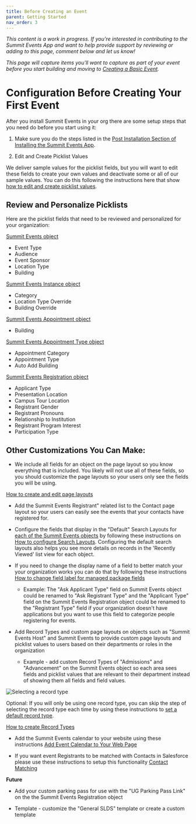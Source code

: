 ```yaml
---
title: Before Creating an Event
parent: Getting Started
nav_order: 3
---
```


*This content is a work in progress. If you're interested in contributing to the Summit Events App and want to help provide support by reviewing or adding to this page, comment below and let us know!*

*This page will capture items you'll want to capture as part of your event before you start building and moving to [Creating a Basic Event](https://sfdo-community-sprints.github.io/summit-events-app-documentation/docs/Getting-Started/create-basic-event/).*

# Configuration Before Creating Your First Event

After you install Summit Events in your org there are some setup steps that you need do before you start using it:

1. Make sure you do the steps listed in the [Post Installation Section of Installing the Summit Events App](https://sfdo-community-sprints.github.io/summit-events-app-documentation/docs/Getting-Started/Installing/).

2. Edit and Create Picklist Values

We deliver sample values for the picklist fields, but you will want to edit these fields to create your own values and deactivate some or all of our sample values.  You can do this following the instructions here that show [how to edit and create picklist values](https://trailhead.salesforce.com/en/content/learn/modules/picklist_admin/picklist_admin_manage).

## Review and Personalize Picklists
Here are the picklist fields that need to be reviewed and personalized for your organization:

<ins>Summit Events object</ins>
* Event Type
* Audience
* Event Sponsor
* Location Type
* Building 

<ins>Summit Events Instance object</ins>
* Category
* Location Type Override
* Building Override

<ins>Summit Events Appointment object</ins>
* Building

<ins>Summit Events Appointment Type object</ins>
* Appointment Category
* Appointment Type
* Auto Add Building

<ins>Summit Events Registration object</ins>
* Applicant Type 
* Presentation Location
* Campus Tour Location
* Registrant Gender
* Registrant Pronouns
* Relationship to Institution
* Registrant Program Interest
* Participation Type


## Other Customizations You Can Make:

* We include all fields for an object on the page layout so you know everything that is included.  You likely will not use all of these fields, so you should customize the page layouts so your users only see the fields you will be using.

 [How to create and edit page layouts](https://help.salesforce.com/articleView?id=customize_layoutcreate.htm&type=5)

* Add the Summit Events Registrant" related list to the Contact page layout so your users can easily see the events that your contacts have registered for.

* Configure the fields that display in the "Default" Search Layouts for [each of the Summit Events objects](https://github.com/SFDO-Community-Sprints/Summit-Events-App/wiki/ERD) by following these instructions on [How to configure Search Layouts](https://help.salesforce.com/articleView?id=search_results_setup_lex.htm&type=5). Configuring the default search layouts also helps you see more details on records in the 'Recently Viewed' list view for each object.

* If you need to change the display name of a field to better match your your organization works you can do that by following these instructions [How to change field label for managed package fields](https://www.greytrix.com/blogs/salesforce/2017/10/06/how-to-rename-the-field-label-in-salesforce-for-managed-package/)
  + Example:  The "Ask Applicant Type" field on Summit Events object could be renamed to "Ask Registrant Type" and the "Applicant Type" field on the Summit Events Registration object could be renamed to the "Registrant Type" field if your organization doesn't have applications but you want to use this field to categorize people registering for events.

* Add Record Types and custom page layouts on objects such as "Summit Events Host" and Summit Events to provide custom page layouts and picklist values to users based on their departments or roles in the organization
  + Example - add custom Record Types of "Admissions" and "Advancement" on the Summit Events object so each area sees fields and picklist values that are relevant to their department instead of showing them all fields and field values.

![Selecting a record type](https://github.com/SFDO-Community/Summit-Events-App/tree/master/images/1.2%20-%20Record%20type.png?raw=true)

   Optional: If you will only be using one record type, you can skip the step of selecting the record type each time by using these instructions to [set a default record type](https://help.salesforce.com/articleView?id=user_recordtype.htm&type=5).

[How to create Record Types](https://trailhead.salesforce.com/en/content/learn/projects/customize-a-salesforce-object/create-record-types)

* Add the Summit Events calendar to your website using these instructions [Add Event Calendar to Your Web Page](https://github.com/SFDO-Community-Sprints/Summit-Events-App/wiki/How-to-add-the-Event-Calendar-to-Any-Web-Page)

* If you want event Registrants to be matched with Contacts in Salesforce please use these instructions to setup this functionality [Contact Matching](https://github.com/SFDO-Community-Sprints/Summit-Events-App/wiki/0c--%E2%80%93-Setup-Contact-Matching)

__Future__

* Add your custom parking pass for use with the "UG Parking Pass Link" on the the Summit Events Registration object 

* Template - customize the "General SLDS" template or create a custom template

